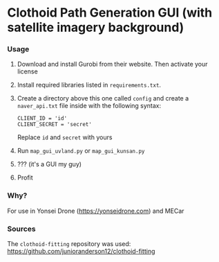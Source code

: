 # Clothoid Path Generation GUI (with satellite imagery background)

### Usage
1. Download and install Gurobi from their website. Then activate your license
2. Install required libraries listed in `requirements.txt`.
3. Create a directory above this one called `config` and create a `naver_api.txt` file inside with the following syntax:
    ```
    CLIENT_ID = 'id'
    CLIENT_SECRET = 'secret'
    ```
    Replace `id` and `secret` with yours

4. Run `map_gui_uvland.py` or `map_gui_kunsan.py`
5. ??? (it's a GUI my guy)
6. Profit

### Why?
For use in Yonsei Drone (https://yonseidrone.com) and MECar

### Sources
The `clothoid-fitting` repository was used: https://github.com/junioranderson12/clothoid-fitting 